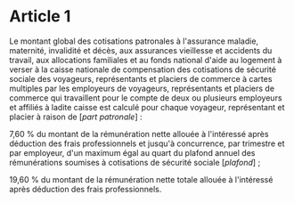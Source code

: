 # Article 1

Le montant global des cotisations patronales à l'assurance maladie, maternité, invalidité et décès, aux assurances vieillesse et accidents du travail, aux allocations familiales et au fonds national d'aide au logement à verser à la caisse nationale de compensation des cotisations de sécurité sociale des voyageurs, représentants et placiers de commerce à cartes multiples par les employeurs de voyageurs, représentants et placiers de commerce qui travaillent pour le compte de deux ou plusieurs employeurs et affiliés à ladite caisse est calculé pour chaque voyageur, représentant et placier à raison de [*part patronale*] :

7,60 % du montant de la rémunération nette allouée à l'intéressé après déduction des frais professionnels et jusqu'à concurrence, par trimestre et par employeur, d'un maximum égal au quart du plafond annuel des rémunérations soumises à cotisations de sécurité sociale [*plafond*] ;

19,60 % du montant de la rémunération nette totale allouée à l'intéressé après déduction des frais professionnels.
